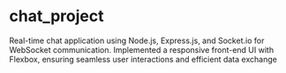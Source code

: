 # chat_project

Real-time chat application using Node.js, Express.js, and Socket.io for WebSocket communication.
Implemented a responsive front-end UI with Flexbox, ensuring seamless user interactions and efficient data exchange




